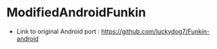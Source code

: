 # ModifiedAndroidFunkin
* Link to original Android port :
https://github.com/luckydog7/Funkin-android
